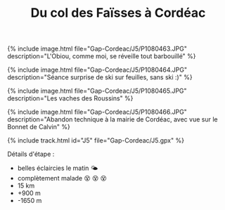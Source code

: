 ﻿---
title: "Du col des Faïsses à Cordéac"
permalink: /Gap-Cordeac/J5/
sidebar:
  nav: "gap_cordeac"
enable_tracks: true
---

{% include image.html file="Gap-Cordeac/J5/P1080463.JPG" description="L'Obiou, comme moi, se réveille tout barbouillé" %}

{% include image.html file="Gap-Cordeac/J5/P1080464.JPG" description="Séance surprise de ski sur feuilles, sans ski :)" %}

{% include image.html file="Gap-Cordeac/J5/P1080465.JPG" description="Les vaches des Roussins" %}

{% include image.html file="Gap-Cordeac/J5/P1080466.JPG" description="Abandon technique à la mairie de Cordéac, avec vue sur le Bonnet de Calvin" %}

{% include track.html id="J5" file="Gap-Cordeac/J5.gpx" %}

Détails d'étape :
* belles éclaircies le matin :sun_behind_small_cloud:
* complètement malade :dizzy_face: :dizzy_face: :dizzy_face:
* 15 km
* +900 m
* -1650 m
